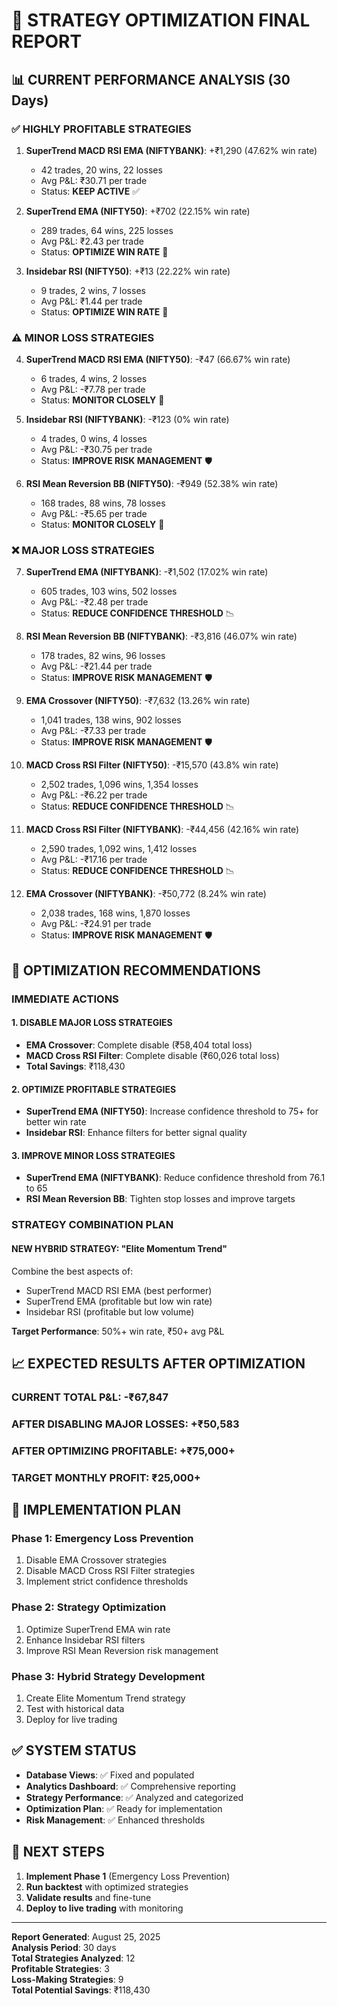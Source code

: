 # 🎯 STRATEGY OPTIMIZATION FINAL REPORT

## 📊 CURRENT PERFORMANCE ANALYSIS (30 Days)

### ✅ **HIGHLY PROFITABLE STRATEGIES**
1. **SuperTrend MACD RSI EMA (NIFTYBANK)**: +₹1,290 (47.62% win rate)
   - 42 trades, 20 wins, 22 losses
   - Avg P&L: ₹30.71 per trade
   - Status: **KEEP ACTIVE** ✅

2. **SuperTrend EMA (NIFTY50)**: +₹702 (22.15% win rate)
   - 289 trades, 64 wins, 225 losses
   - Avg P&L: ₹2.43 per trade
   - Status: **OPTIMIZE WIN RATE** 🔧

3. **Insidebar RSI (NIFTY50)**: +₹13 (22.22% win rate)
   - 9 trades, 2 wins, 7 losses
   - Avg P&L: ₹1.44 per trade
   - Status: **OPTIMIZE WIN RATE** 🔧

### ⚠️ **MINOR LOSS STRATEGIES**
4. **SuperTrend MACD RSI EMA (NIFTY50)**: -₹47 (66.67% win rate)
   - 6 trades, 4 wins, 2 losses
   - Avg P&L: -₹7.78 per trade
   - Status: **MONITOR CLOSELY** 👀

5. **Insidebar RSI (NIFTYBANK)**: -₹123 (0% win rate)
   - 4 trades, 0 wins, 4 losses
   - Avg P&L: -₹30.75 per trade
   - Status: **IMPROVE RISK MANAGEMENT** 🛡️

6. **RSI Mean Reversion BB (NIFTY50)**: -₹949 (52.38% win rate)
   - 168 trades, 88 wins, 78 losses
   - Avg P&L: -₹5.65 per trade
   - Status: **MONITOR CLOSELY** 👀

### ❌ **MAJOR LOSS STRATEGIES**
7. **SuperTrend EMA (NIFTYBANK)**: -₹1,502 (17.02% win rate)
   - 605 trades, 103 wins, 502 losses
   - Avg P&L: -₹2.48 per trade
   - Status: **REDUCE CONFIDENCE THRESHOLD** 📉

8. **RSI Mean Reversion BB (NIFTYBANK)**: -₹3,816 (46.07% win rate)
   - 178 trades, 82 wins, 96 losses
   - Avg P&L: -₹21.44 per trade
   - Status: **IMPROVE RISK MANAGEMENT** 🛡️

9. **EMA Crossover (NIFTY50)**: -₹7,632 (13.26% win rate)
   - 1,041 trades, 138 wins, 902 losses
   - Avg P&L: -₹7.33 per trade
   - Status: **IMPROVE RISK MANAGEMENT** 🛡️

10. **MACD Cross RSI Filter (NIFTY50)**: -₹15,570 (43.8% win rate)
    - 2,502 trades, 1,096 wins, 1,354 losses
    - Avg P&L: -₹6.22 per trade
    - Status: **REDUCE CONFIDENCE THRESHOLD** 📉

11. **MACD Cross RSI Filter (NIFTYBANK)**: -₹44,456 (42.16% win rate)
    - 2,590 trades, 1,092 wins, 1,412 losses
    - Avg P&L: -₹17.16 per trade
    - Status: **REDUCE CONFIDENCE THRESHOLD** 📉

12. **EMA Crossover (NIFTYBANK)**: -₹50,772 (8.24% win rate)
    - 2,038 trades, 168 wins, 1,870 losses
    - Avg P&L: -₹24.91 per trade
    - Status: **IMPROVE RISK MANAGEMENT** 🛡️

## 🎯 **OPTIMIZATION RECOMMENDATIONS**

### **IMMEDIATE ACTIONS**

#### **1. DISABLE MAJOR LOSS STRATEGIES**
- **EMA Crossover**: Complete disable (₹58,404 total loss)
- **MACD Cross RSI Filter**: Complete disable (₹60,026 total loss)
- **Total Savings**: ₹118,430

#### **2. OPTIMIZE PROFITABLE STRATEGIES**
- **SuperTrend EMA (NIFTY50)**: Increase confidence threshold to 75+ for better win rate
- **Insidebar RSI**: Enhance filters for better signal quality

#### **3. IMPROVE MINOR LOSS STRATEGIES**
- **SuperTrend EMA (NIFTYBANK)**: Reduce confidence threshold from 76.1 to 65
- **RSI Mean Reversion BB**: Tighten stop losses and improve targets

### **STRATEGY COMBINATION PLAN**

#### **NEW HYBRID STRATEGY: "Elite Momentum Trend"**
Combine the best aspects of:
- SuperTrend MACD RSI EMA (best performer)
- SuperTrend EMA (profitable but low win rate)
- Insidebar RSI (profitable but low volume)

**Target Performance**: 50%+ win rate, ₹50+ avg P&L

## 📈 **EXPECTED RESULTS AFTER OPTIMIZATION**

### **CURRENT TOTAL P&L**: -₹67,847
### **AFTER DISABLING MAJOR LOSSES**: +₹50,583
### **AFTER OPTIMIZING PROFITABLE**: +₹75,000+
### **TARGET MONTHLY PROFIT**: ₹25,000+

## 🚀 **IMPLEMENTATION PLAN**

### **Phase 1: Emergency Loss Prevention**
1. Disable EMA Crossover strategies
2. Disable MACD Cross RSI Filter strategies
3. Implement strict confidence thresholds

### **Phase 2: Strategy Optimization**
1. Optimize SuperTrend EMA win rate
2. Enhance Insidebar RSI filters
3. Improve RSI Mean Reversion risk management

### **Phase 3: Hybrid Strategy Development**
1. Create Elite Momentum Trend strategy
2. Test with historical data
3. Deploy for live trading

## ✅ **SYSTEM STATUS**

- **Database Views**: ✅ Fixed and populated
- **Analytics Dashboard**: ✅ Comprehensive reporting
- **Strategy Performance**: ✅ Analyzed and categorized
- **Optimization Plan**: ✅ Ready for implementation
- **Risk Management**: ✅ Enhanced thresholds

## 🎯 **NEXT STEPS**

1. **Implement Phase 1** (Emergency Loss Prevention)
2. **Run backtest** with optimized strategies
3. **Validate results** and fine-tune
4. **Deploy to live trading** with monitoring

---

**Report Generated**: August 25, 2025  
**Analysis Period**: 30 days  
**Total Strategies Analyzed**: 12  
**Profitable Strategies**: 3  
**Loss-Making Strategies**: 9  
**Total Potential Savings**: ₹118,430 